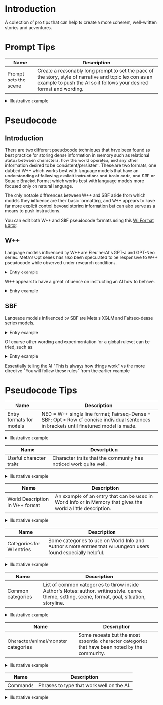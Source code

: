 # Introduction
A collection of pro tips that can help to create a more coherent, well-written stories and adventures.
# Prompt Tips

| Name | Description |
| --- | --- |
| Prompt sets the scene | Create a reasonably long prompt to set the pace of the story, style of narrative and topic lexicon as an example to push the AI so it follows your desired format and wording. |

<details>
  <summary>Illustrative example</summary>
<br>  
Alice was beginning to get very tired of sitting by her sister on the bank, and of having nothing to do: once or twice she had peeped into the book her sister was reading, but it had no pictures or conversations in it, “and what is the use of a book,” thought Alice “without pictures or conversations?”<br>

<br>So she was considering in her own mind (as well as she could, for the hot day made her feel very sleepy and stupid), whether the pleasure of making a daisy-chain would be worth the trouble of getting up and picking the daisies, when suddenly a White Rabbit with pink eyes ran close by her.

There was nothing so very remarkable in that; nor did Alice think it so very much out of the way to hear the Rabbit say to itself, “Oh dear! Oh dear! I shall be late!” (when she thought it over afterwards, it occurred to her that she ought to have wondered at this, but at the time it all seemed quite natural); but when the Rabbit actually took a watch out of its waistcoat-pocket, and looked at it, and then hurried on, Alice started to her feet, for it flashed across her mind that she had never before seen a rabbit with either a waistcoat-pocket, or a watch to take out of it, and burning with curiosity, she ran across the field after it, and fortunately was just in time to see it pop down a large rabbit-hole under the hedge.<br>
<br>
</details>

# Pseudocode
## Introduction
There are two different pseudocode techniques that have been found as best practice for storing dense information in memory such as relational status between characters, how the world operates, and any other information desired to be consistent/persistent. These are two formats, one dubbed W++ which works best with language models that have an understanding of following explicit instructions and basic code, and SBF or Square Bracket Format which works best with language models more focused only on natural language.

The only notable differences between W++ and SBF aside from which models they influence are their basic formatting, and W++ appears to have far more explicit control beyond storing information but can also serve as a means to push instructions.

You can edit both W++ and SBF pseudocode formats using this [WI Format Editor](https://nolialsea.github.io/Wpp/).

## W++

Language models influenced by W++ are EleutherAI's GPT-J and GPT-Neo series. Meta's Opt series has also been speculated to be responsive to W++ pseudocode while observed under research conditions.

<details>
  <summary>Entry example</summary>
<br>
(While using GPT-J) Despite explcitly stating my character Edward was 37, married to Charlotte, and had two children - Benny and Clara, sometimes the AI would become confused and assume I was a child and Edward was another person. This was easily fixed entirely by placing the following W++ in memory:<br>
<br>
[I am("Edward")<br>
Husband of("Charlotte")<br>
Father of("Clara" + "Benny")<br>
Gender("Male")<br>
Age("37")<br>
}]
</details>

W++ appears to have a great influence on instructing an AI how to behave. 

<details>
  <summary>Entry example</summary>
<br>  
The example below, when pasted in memory while using a Neo or relevant model, can show how the entire generation behavior of the AI can be altered:<br>
<br>
[Universally Applicable Rules("Undeniable Non-Negotiable Top Priority")<br>
{<br>
Rule 1("Every time someone tries to watch television the power goes out.")<br>
Rule 2("Everyone is highly paranoid about how their hair looks.")<br>
Rule 3("At rare times a clown will knock on the front door. If someone answers the front door when that happens, there is no telling what horrors will follow.")<br>
Rule 4("Every mirror is a portal to another world.")<br>
Rule 5("Pigeons can't be trusted.")<br>
}]<br>
</details>


## SBF
Language models influenced by SBF are Meta's XGLM and Fairseq-dense series models.

<details>
  <summary>Entry example</summary>
<br>  
Let's say I'm using a Fairseq model and having the same issue as the W++ example above; I'd clearly stated who I was in relation to the family in my story - I'm a 37 year old husband named Edward but the model keeps assuming Edward is someone else and I'm a child. That can easily be fixed by pasting the following SBF pseudocode in memory below:<br>
<br>
[ I am: "Edward"; Husband of: "Charlotte"; Father of: "Clara", "Benny"; Gender: "Male"; Age: "37" ]<br>
</details>

Of course other wording and experimentation for a global ruleset can be tried, such as:<br>
<details>
  <summary>Entry example</summary>
<br>  
[Urgent Facts About The World("Applicable At All Times")<br>
{<br>
Fact 1("Every time someone tries to watch television the power goes out.")<br>
}]<br>
</details>

Essentially telling the AI "This is always how things work" vs the more directive "You will follow these rules" from the earlier example.

# Pseudocode Tips

| Name | Description |
| --- | --- |
| Entry formats for models | NEO = W++ single line format; Fairseq-Dense = SBF; Opt = Row of concise individual sentences in brackets until finetuned model is made. |

<details>
  <summary>Illustrative example</summary>
<br>

  W++: <br>
 [location("hospital")<br>
{<br>
DESCRIPTION("large facility" + "underground base")<br>
APPEARANCE("white walls" + "red bricks" + "people being treated for injuries")<br>
AREAS("maternity" + "triage" + "emergency room" + "canteen" + "research lab")<br>
SUMMARY("The hospital is treating many injured people after the alien attack.")<br>
}]
<br>

  SBF: 

[ Character: Ronald Mc Donald; age: 38; height: 1.8 m; weight: 90 kg; eye color: green; hair color: brown; hair style: short hair; skin color: fair; clothing: uniform; weapon: no weapon; title: none; other characteristics: none; description: Ronald is a clown-like mascot with red and yellow clothing, wearing a hat with a yellow star and a yellow smiley face on it. He is also carrying a golden bag and a large golden hamburger. ]

Individual sentences in brackets for Author's Note:

[ Writing Style: X-RATED written in a verbose narrative.]<br>
[ Tone: Focus on arousing scenes, visceral sensations, and loving sex scenes.]<br>
[ Genre: Erotic.]<br>
[ Wording: Arousing.]<br>
[ Rating: R.]<br>
  
</details>

| Name | Description |
| --- | --- |
| Useful character traits | Character traits that the community has noticed work quite well. |

<details>
  <summary>Illustrative example</summary>
<br>  
timid, self-conscious, polite, friendly, arrogant, oblivious, dumb, dry, cynical, apathetic, wry, clever, witty, addicted, belligerent, busy, brave, curious, hardy, helpful, jolly (Pokemon natures), loyal, logical, manipulative, mellow, moody, mysterious, philosophical, playful, polite, proud, rude, sensitive, servile, shy, stern, smug, tenacious, upbeat, evil, violent, cruel, sadistic, vulgar (puts emphasis on inappropriate NSFW jokes and behaviours), wild (is used for characters that behave like animals in the wild or tribals)<br>
<br>
[ Character: "Jadzia Dax"; HAIR: "dark", "long", "ponytail"; DESCRIPTION: "female", "tall", "woman"; APPEARANCE: "soft skin", "blue eyes", "athletic", "large tits", "dark nipples", "perfect ass"; MIND: "logical", "brave", "loyal", "tenacious", "playful", "polite"; SUMMARY: "Starfleet Officer", "beautiful", "Lietenant Commander" ]
<br>
</details>

| Name | Description |
| --- | --- |
| World Description in W++ format | An example of an entry that can be used in World Info or in Memory that gives the world a little description. |

<details>
  <summary>Illustrative example</summary>
<br>  
[worldDescription("Trandor")<br>  
{<br>  
DESCRIPTION("human colony" + "earthlike" + "small planet")<br>  
BIOME("grasslands" + "urban" + "forrests")<br>  
AREAS("hospital" + "school" + "landing area")<br>  
SUMMARY("The human colony of Trandor has recently suffered an alien attack.")<br>  
}]
<br>
</details>

| Name | Description |
| --- | --- |
| Categories for WI entries | Some categories to use on World Info and Author's Note entries that AI Dungeon users found especially helpful. |

<details>
  <summary>Illustrative example</summary>
<br>  
SEE: ( To describe how a character perceives the world )<br>
LIMIT/LACK<br>
COND/STATE/STATUS: ( Status condition like PSN / PRLZ from Pokemon )<br>
DIET<br>
LOOT: ( What INV items can be dropped when a creature is defeated )<br>
DETA/DETAIL<br>
ADJ/ADJECTIVE/ADJECT: ( Adjective qualities that are a core part of the entity )<br>
MODIF/MOFIDIER: ( Like the above, but how it's different from the usual or expected )<br>
GRAM/GRAMMAR: ( Tested to tokenize exclusively for word GRAMMAR, useful for speech patterns )<br>
VOCAB/SPEECH: ( Potentially better than above, can get characters to speak Japanese or French )<br>
INV<br>
EQUIP<br>
LIKE<br>
HATE<br>
RELATION(S): ( Both long forms preferred due to tokens )<br>
ALLIES/FRIENDS: ( ALLIES preferred due to two tokens )<br>
BOND/BONDS: ( Similar to the above, BOND preferred due to tokens )<br>
ENEMIES: ( Merely decent tokens, ENEMY has the same issue )<br>
POWERS/POWER<br>
THEME<br>
ORIGIN: ( For series/titles )<br>
ATMOSPHERE/ATMOS<br>
TONE<br>
MOOD<br>
CLIMATE/CLIM<br>
GEOGRAPHY/GEO/GEOGR<br>
ECON/ECONOMY: ( For locations, economical circumstances )<br>
FEATURES: ( For locations, all variants of FEAT tokenize the same, likely has multiple uses )<br>
EXIT: ( For rooms )<br>
CITIZ/CITIZENS: ( Special case, short form always preferred, describes racial diversity of locales )<br>
ETHN/ETHNICITY: ( Similar to above, better for human variation )<br>
FOLK: ( Like CITIZENS but more emphasis on fantasy )<br>
PASSION: ( Character motivation )<br>
ALIGNMENT/ALIGN: ( Supports imaginative alignments like Lawful Stupid )<br>
EFFEC/EFFECT(S): ( For objects and entities, used to add magic or science effects )<br>
BIOME: ( Traits that reinforce the biome such as flora go in desc or summary )<br>
CREATE: ( What the entity is capable of producing )<br>
FACTS<br>
BANNED/BANN: ( Forbidden behavior )<br>
<br>
</details>

| Name | Description |
| --- | --- |
| Common categories | List of common categories to throw inside Author's Notes: author, writing style, genre, theme, setting, scene, format, goal, situation, storyline. |

<details>
  <summary>Illustrative example</summary>
<br>
SFW-focused<br>
narrative: Increased detail for narrative. Longer paragraphs with deeper descriptions.<br>
verbose: Strong effect. Longer descriptions, with more dialogue. Slows down scenes a bit.<br>
vivid: Purple prose, focus on descriptions. May be too vivid for normal usage. Combines well with more balanced styles.<br>
prose: Compromise between 'detailed' and 'purple prose'. AI seems more inclined to try to write a story, instead of just random disjointed things.<br>
energetic: Similar to 'exciting', but this has even more of an action-movie feel to it.<br>
tense: Dramatic, action-movie style.<br>
dramatic: Feels more like action-drama than emotional drama.<br>
ominous: Strong effect. Foreboding events and dialogue, works especially well combined with 'narrative'.<br>
aggressive: Notable increase in aggression and violence.<br>
ominous: Strong effect. Foreboding events and dialogue, works especially well combined with 'narrative'.<br>
bitter: Crude, angry dialogue. Teen angst. Not the world-weary type of bitterness.<br>
scary: Strong effect. Focuses more on tension than blatant horror.<br>
creepy: Strong effect. Now we're in the horror-territory.<br>
grim: Strong effect. Impossible odds, grim situations.<br>
blasphemous: Strong effect. Demonic magic, cults, etc. Nice for eldritch horror type of scenarios.<br>
exploration: Strong effect. Has nice dungeon delving mood to it, with overtones of mystery.<br>
introspective: Increased focus on protagonists' inner thoughts and feelings.<br>
pensive: Inner monologue. Makes the protagonist think more. Describes protagonists' motivations in detailed, contemplative way.<br>
macabre: Grim and grisly. Generated mostly occult horror, with frequent apocalyptic themes.<br>
gritty: Violent style, with a lot of cursing and increased amount of gore. Doesn't markedly. <br>
purple prose: Often too elaborate. It might be possible to combine this with other styles to balance it a bit.<br>
sophomoric: Casual and somewhat crude style. `Zack and the boys were down at the beach,<br>
lovecraftian: Eldritch horrors, one part Lovecraft and one part fanfiction of varying quality.<br>
fairy tale: Self-explanatory. Works quite well. `Once upon a time, there was a girl...<br>
film noir: Strong effect. Fatalism, dingy realism, corruption, and long inner monologues.<br>
investigative: Heavy focus on detective-fiction. Combines well with 'film-noir'.<br>
medical: Strong effect, adds medical terminology and focus.<br>
rustic: Shifted the story focus to farming, village/rural life, that kind of things.<br>
military: Strong effect, military fiction focus with heavy slant towards land-battles.<br>
pirate: Strong effect, makes everything pirate-focused.<br>
dark fantasy: Dark, brooding tone with fantasy elements.<br>
tragic: Heavy focus on loss, heroic sacrifices and other similar themes.<br>
Greek tragedy: Bronze age adventures, with frequent references to Zeus, titans, etc.<br>
desertpunk: The Mad Max style. Somewhat weak, but mentioning sand will usually trigger it.<br>
space opera: Science Fiction. Grand adventures across alien worlds, combines well with many styles.<br>
SF: Generic sci-fi focus, useful for making the AI stick to the genre.<br>
police report: Written police report style. "On March 7th, at approximately 1345 hours, Zachery..."<br>
gallows: I was hoping for gallows humor. Nope, this is entirely focused around gallows.<br>
NSFW-focused<br>
sensual: More slanted towards explicit than 'sensual'.<br>
seductive: Tends to make characters flirty. Better used as a character-specific trait.<br>
lewd: Not especially lewd, slants the outputs towards softcore erotica.<br>
kinky: Similar to the above, but more likely to throw in uncommon fetishes.<br>
homoerotic: Marked increase in the amount of muscular men.<br>
titillating: Marked increase in characters who are described as having 'perfect' bodies.<br>
literotica: Flowery erotica with a dash of purple prose.<br>
arousing: Makes the NSFW scenes more descriptive, and tends to slow them down a bit.<br>
hentai: Explicit, but has the side-effect of frequently adding tentacles.<br>
<br>
</details>

| Name | Description |
| --- | --- |
| Character/animal/monster categories | Some repeats but the most essential character categories that have been noted by the community. |

<details>
  <summary>Illustrative example</summary>
<br>  
DESCRIPTION:  ( IE female/male, tall/short, big/little, human/elf, animal/monster )<br>  
APPEARANCE:  ( Things like hair/eye/skin colour or claws, fur, etc. )<br>  
MIND:                 ( Psychological things like kind, cruel, aggressive, helpful, shy, moody, polite, etc. )<br>  
WEAR:                ( Clothing or apparel coats, socks, shoes, backpack, hat )<br>  
STATUS:             ( Where is the character and what predicament are they in: Trapped in a dungeon )<br>  
CONDITION:    ( The state of the character/monster/animal such as very strong but tired, a few cuts and bruises, arrow in the knee, decaying, worse for wear, etc. )<br>  
SPEECH:             ( None, cockney accent, Japanese, British accent, vulgar, squeak, roar, bark, etc. )<br>  
POWER:             ( Special traits or powers ie ability to fly )<br>  
GRAB:                ( To define what is used to grab ie mouth/bite, claws, tentacles )<br>  
MOVE:               ( Movement such as walk, run, crawl, slither, swim, scuttle, creep )<br>  
LIMIT:                ( What is lacking such as sight/blind, hands for animals, speech. etc. )<br>  
INVENTORY:    ( Items on the character, gun, bow, sword, knife, whip, bottle of absolute vodka, etc. )<br>  
SUMMARY:     ( Here you can describe the character in a sentence ie Cov is a nerd who spends far too much time on KoboldAI )<br>  
<br>
</details>

| Name | Description |
| --- | --- |
| Commands | Phrases to type that work well on the AI. |

<details>
  <summary>Illustrative example</summary>
<br>  
Name:"Text"<br>
List of X:<br>
(POV [character]) or ([character]'s POV)<br>
(Current scene as described by [author]/[writing style])<br>
[character]'s secrets:<br>
If only [character] knew<br>
Available sex scenes for [character]:<br>
([character]'s recollection of this scene X years later, [year])<br>
[character]'s opinion on this story<br>
(current scene as a x)<br>
([character]'s thoughts)<br>
[character]'s Personality<br>
Open X.file<br>
([character]'s thoughts on Y)<br>
Your actions:<br>
X, a Y poem:<br>
([character]'s Y thoughts)<br>
[character]'s psychological profile:<br>
Your sins:<br>
List of story actions:<br>
Brain Root Directory:<br>
Description of [new character]:<br>
You take a look at the form, it reads:<br>
X gives a lengthy monologue about Y<br>
(Advice from the voices in your head:)<br>
Rational:<br>
Hours later...<br>
You decide to view the bulletin board, where you see a number of requests.<br>
Audience poll results:<br>
You think to yourself,<br>
You look around and take in the scene.<br>
Description of x:<br>
X described by Y:<br>
You write a poem about X:<br>
Debug mode activated. List of 10 available cheats:<br>
<br>
(A nearly infinite series of commands can be cooked up this way)
<br>
</details>